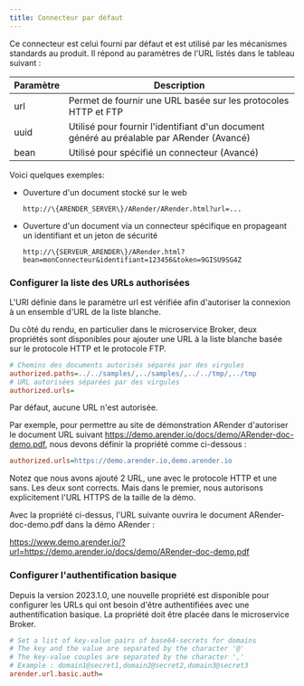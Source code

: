 ```yaml
---
title: Connecteur par défaut
---
```


Ce connecteur est celui fourni par défaut et est utilisé par les
mécanismes standards au produit. Il répond au paramètres de l'URL
listés dans le tableau suivant :

| Paramètre | Description                                                                               |
| --------- | ----------------------------------------------------------------------------------------- |
| url       | Permet de fournir une URL basée sur les protocoles HTTP et FTP                            |
| uuid      | Utilisé pour fournir l'identifiant d'un document généré au préalable par ARender (Avancé) |
| bean      | Utilisé pour spécifié un connecteur (Avancé)                                              |

Voici quelques exemples:

- Ouverture d'un document stocké sur le web

  `http://\{ARENDER_SERVER\}/ARender/ARender.html?url=...`

- Ouverture d'un document via un connecteur spécifique en propageant un identifiant et un jeton de sécurité

  `http://\{SERVEUR_ARENDER\}/ARender.html?bean=monConnecteur&identifiant=123456&token=9GISU9SG4Z`


### Configurer la liste des URLs authorisées

L'URI définie dans le paramètre url est vérifiée afin d'autoriser la connexion à un ensemble d'URL de la liste blanche.

Du côté du rendu, en particulier dans le microservice Broker, deux propriétés sont disponibles pour ajouter une URL à la liste blanche basée sur le protocole HTTP et le protocole FTP.



```cfg
# Chemins des documents autorisés séparés par des virgules
authorized.paths=../../samples/,../samples/,../../tmp/,../tmp
# URL autorisées séparées par des virgules
authorized.urls=
```


Par défaut, aucune URL n'est autorisée.

Par exemple, pour permettre au site de démonstration ARender d'autoriser le document URL suivant https://demo.arender.io/docs/demo/ARender-doc-demo.pdf, nous devons définir la propriété comme ci-dessous :


```cfg
authorized.urls=https://demo.arender.io,demo.arender.io
```


Notez que nous avons ajouté 2 URL, une avec le protocole HTTP et une sans. Les deux sont corrects.
Mais dans le premier, nous autorisons explicitement l'URL HTTPS de la taille de la démo.

Avec la propriété ci-dessus, l'URL suivante ouvrira le document ARender-doc-demo.pdf dans la démo ARender :

https://www.demo.arender.io/?url=https://demo.arender.io/docs/demo/ARender-doc-demo.pdf

### Configurer l'authentification basique

Depuis la version 2023.1.0, une nouvelle propriété est disponible pour configurer les URLs qui ont besoin d'être authentifiées avec une authentification basique.
La propriété doit être placée dans le microservice Broker.


```cfg
# Set a list of key-value pairs of base64-secrets for domains
# The key and the value are separated by the character '@'
# The key-value couples are separated by the character ','
# Example : domain1@secret1,domain2@secret2,domain3@secret3
arender.url.basic.auth=
```

